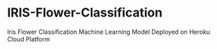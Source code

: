# IRIS-Flower-Classification
Iris Flower Classification Machine Learning Model Deployed on Heroku Cloud Platform
